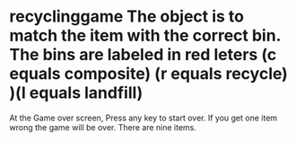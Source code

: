 # recyclinggame The object is to match the item with the correct bin. The bins are labeled in red leters (c equals composite) (r equals recycle) )(l equals landfill)
At the Game over screen, Press any key to start over. If you get one item wrong the game will be over. There are nine items.
